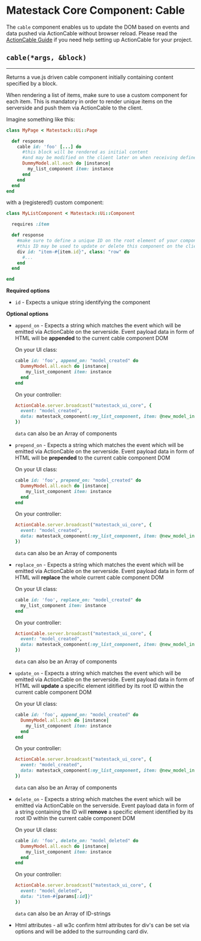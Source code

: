 # Matestack Core Component: Cable

The `cable` component enables us to update the DOM based on events and data pushed via ActionCable without browser reload. Please read the [ActionCable Guide](/docs/guides/1000-action_cable/README.md) if you need help setting up ActionCable for your project.

## `cable(*args, &block)`
----

Returns a vue.js driven cable component initially containing content specified by a block.

When rendering a list of items, make sure to use a custom component for each item. This is mandatory in order to render unique items on the serverside and push them via ActionCable to the client.

Imagine something like this:

```ruby
class MyPage < Matestack::Ui::Page

  def response
    cable id: 'foo' [...] do
      #this block will be rendered as initial content
      #and may be modified on the client later on when receiving defined events
      DummyModel.all.each do |instance|
        my_list_component item: instance
      end
    end
  end
end
```

with a (registered!) custom component:

```ruby
class MyListComponent < Matestack::Ui::Component

  requires :item

  def response
    #make sure to define a unique ID on the root element of your component
    #this ID may be used to update or delete this component on the client later on
    div id: "item-#{item.id}", class: "row" do
      #...
    end
  end

end
```

**Required options**

* `id` - Expects a unique string identifying the component

**Optional options**

* `append_on` - Expects a string which matches the event which will be emitted via ActionCable on the serverside. Event payload data in form of HTML will be **appended** to the current cable component DOM

  On your UI class:

  ```ruby
  cable id: 'foo', append_on: "model_created" do
    DummyModel.all.each do |instance|
      my_list_component item: instance
    end
  end
  ```

  On your controller:

  ```ruby
  ActionCable.server.broadcast("matestack_ui_core", {
    event: "model_created",
    data: matestack_component(:my_list_component, item: @new_model_instance)
  })
  ```

  `data` can also be an Array of components


* `prepend_on` - Expects a string which matches the event which will be emitted via ActionCable on the serverside. Event payload data in form of HTML will be **prepended** to the current cable component DOM

  On your UI class:

  ```ruby
  cable id: 'foo', prepend_on: "model_created" do
    DummyModel.all.each do |instance|
      my_list_component item: instance
    end
  end
  ```

  On your controller:

  ```ruby
  ActionCable.server.broadcast("matestack_ui_core", {
    event: "model_created",
    data: matestack_component(:my_list_component, item: @new_model_instance)
  })
  ```

  `data` can also be an Array of components


* `replace_on` - Expects a string which matches the event which will be emitted via ActionCable on the serverside. Event payload data in form of HTML will **replace** the whole current cable component DOM

  On your UI class:

  ```ruby
  cable id: 'foo', replace_on: "model_created" do
    my_list_component item: instance
  end
  ```

  On your controller:

  ```ruby
  ActionCable.server.broadcast("matestack_ui_core", {
    event: "model_created",
    data: matestack_component(:my_list_component, item: @new_model_instance)
  })
  ```

  `data` can also be an Array of components



* `update_on` - Expects a string which matches the event which will be emitted via ActionCable on the serverside. Event payload data in form of HTML will **update** a specific element iditified by its root ID within the current cable component DOM

  On your UI class:

  ```ruby
  cable id: 'foo', append_on: "model_created" do
    DummyModel.all.each do |instance|
      my_list_component item: instance
    end
  end
  ```

  On your controller:

  ```ruby
  ActionCable.server.broadcast("matestack_ui_core", {
    event: "model_created",
    data: matestack_component(:my_list_component, item: @new_model_instance)
  })
  ```

  `data` can also be an Array of components


* `delete_on` - Expects a string which matches the event which will be emitted via ActionCable on the serverside. Event payload data in form of a string containing the ID will **remove** a specific element identified by its root ID within the current cable component DOM

  On your UI class:

  ```ruby
  cable id: 'foo', delete_on: "model_deleted" do
    DummyModel.all.each do |instance|
      my_list_component item: instance
    end
  end
  ```

  On your controller:

  ```ruby
  ActionCable.server.broadcast("matestack_ui_core", {
    event: "model_deleted",
    data: "item-#{params[:id]}"
  })
  ```

  `data` can also be an Array of ID-strings


* Html attributes - all w3c confirm html attributes for div's can be set via options and will be added to the surrounding card div.
